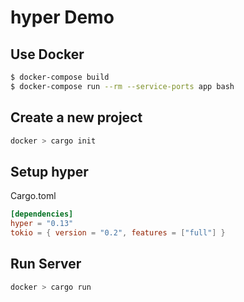 # hyper Demo

## Use Docker
```bash
$ docker-compose build
$ docker-compose run --rm --service-ports app bash
```

## Create a new project
```bash
docker > cargo init
```

## Setup hyper
Cargo.toml
```toml
[dependencies]
hyper = "0.13"
tokio = { version = "0.2", features = ["full"] }
```

## Run Server
```bash
docker > cargo run
```
